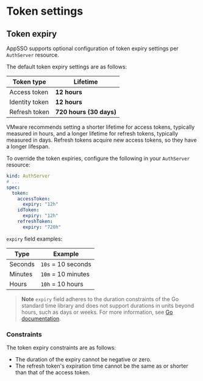 # Token settings

## <a id='token-expiry-settings'></a> Token expiry

AppSSO supports optional configuration of token expiry settings per `AuthServer` resource.

The default token expiry settings are as follows:

| Token type     | Lifetime                |
|----------------|-------------------------|
| Access token   | **12 hours**            |
| Identity token | **12 hours**            |
| Refresh token  | **720 hours (30 days)** |

VMware recommends setting a shorter lifetime for access tokens, typically measured in hours, 
and a longer lifetime for refresh tokens, typically measured in days. 
Refresh tokens acquire new access tokens, so they have a longer lifespan.

To override the token expiries, configure the following in your `AuthServer` resource:

```yaml
kind: AuthServer
# ...
spec:
  token:
    accessToken:
      expiry: "12h"
    idToken:
      expiry: "12h"
    refreshToken:
      expiry: "720h"
```

`expiry` field examples:

| Type    | Example            |
|---------|--------------------|
| Seconds | `10s` = 10 seconds |
| Minutes | `10m` = 10 minutes |
| Hours   | `10h` = 10 hours   |

> **Note** `expiry` field adheres to the duration constraints of the Go standard time library 
> and does not support durations in units beyond hours, such as days or weeks.
> For more information, see [Go documentation](https://pkg.go.dev/time#Duration).

### <a id='token-expiry-settings-constraints'></a> Constraints

The token expiry constraints are as follows:

- The duration of the expiry cannot be negative or zero.
- The refresh token's expiration time cannot be the same as or shorter than that of the access token.
